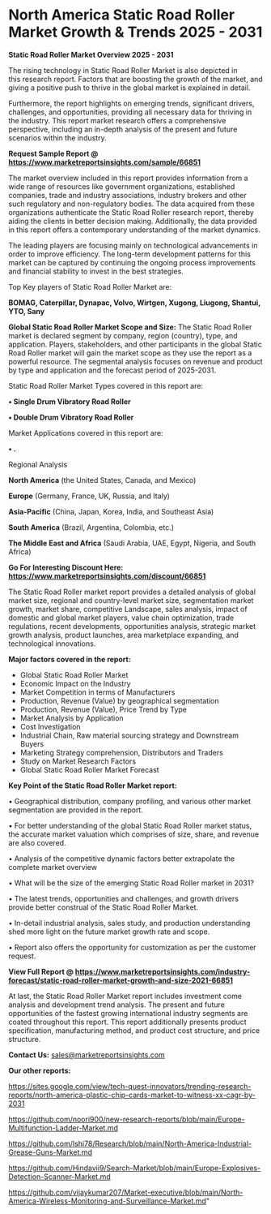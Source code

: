 # North America Static Road Roller Market Growth & Trends 2025 - 2031

<Strong> Static Road Roller Market Overview 2025 - 2031</strong>

The rising technology in Static Road Roller Market is also depicted in this research report. Factors that are boosting the growth of the market, and giving a positive push to thrive in the global market is explained in detail.

Furthermore, the report highlights on emerging trends, significant drivers, challenges, and opportunities, providing all necessary data for thriving in the industry. This report market research offers a comprehensive perspective, including an in-depth analysis of the present and future scenarios within the industry.

<strong>Request Sample Report @ <a href=https://www.marketreportsinsights.com/sample/66851>https://www.marketreportsinsights.com/sample/66851</a></strong>

The market overview included in this report provides information from a wide range of resources like government organizations, established companies, trade and industry associations, industry brokers and other such regulatory and non-regulatory bodies. The data acquired from these organizations authenticate the Static Road Roller research report, thereby aiding the clients in better decision making. Additionally, the data provided in this report offers a contemporary understanding of the market dynamics.

The leading players are focusing mainly on technological advancements in order to improve efficiency. The long-term development patterns for this market can be captured by continuing the ongoing process improvements and financial stability to invest in the best strategies.

Top Key players of Static Road Roller Market are:

<strong>BOMAG, Caterpillar, Dynapac, Volvo, Wirtgen, Xugong, Liugong, Shantui, YTO, Sany</strong>

<strong><b>Global Static Road Roller Market Scope and Size:</b></strong>
The Static Road Roller market is declared segment by company, region (country), type, and application. Players, stakeholders, and other participants in the global Static Road Roller market will gain the market scope as they use the report as a powerful resource. The segmental analysis focuses on revenue and product by type and application and the forecast period of 2025-2031.

Static Road Roller Market Types covered in this report are:

<strong>• Single Drum Vibratory Road Roller

• Double Drum Vibratory Road Roller</strong>

Market Applications covered in this report are:

<strong>• .</strong> 

Regional Analysis

<strong>North America</strong> (the United States, Canada, and Mexico)

<strong>Europe</strong> (Germany, France, UK, Russia, and Italy)

<strong>Asia-Pacific</strong> (China, Japan, Korea, India, and Southeast Asia)

<strong>South America</strong> (Brazil, Argentina, Colombia, etc.)

<strong>The Middle East and Africa</strong> (Saudi Arabia, UAE, Egypt, Nigeria, and South Africa)

<strong>Go For Interesting Discount Here: <a href=https://www.marketreportsinsights.com/discount/66851>https://www.marketreportsinsights.com/discount/66851</a></strong>

The Static Road Roller market report provides a detailed analysis of global market size, regional and country-level market size, segmentation market growth, market share, competitive Landscape, sales analysis, impact of domestic and global market players, value chain optimization, trade regulations, recent developments, opportunities analysis, strategic market growth analysis, product launches, area marketplace expanding, and technological innovations.

<strong><b>Major factors covered in the report:</b></strong>
<ul>
  <li>Global Static Road Roller Market </li>
  <li>Economic Impact on the Industry</li>
  <li>Market Competition in terms of Manufacturers</li>
  <li>Production, Revenue (Value) by geographical segmentation</li>
  <li>Production, Revenue (Value), Price Trend by Type</li>
  <li>Market Analysis by Application</li>
  <li>Cost Investigation</li>
  <li>Industrial Chain, Raw material sourcing strategy and Downstream Buyers</li>
  <li>Marketing Strategy comprehension, Distributors and Traders</li>
  <li>Study on Market Research Factors</li>
  <li>Global Static Road Roller Market Forecast</li>
</ul>

<strong><b>Key Point of the Static Road Roller Market report:</b></strong>

• Geographical distribution, company profiling, and various other market segmentation are provided in the report.

• For better understanding of the global Static Road Roller market status, the accurate market valuation which comprises of size, share, and revenue are also covered.

• Analysis of the competitive dynamic factors better extrapolate the complete market overview

• What will be the size of the emerging Static Road Roller market in 2031?

• The latest trends, opportunities and challenges, and growth drivers provide better construal of the Static Road Roller Market.

• In-detail industrial analysis, sales study, and production understanding shed more light on the future market growth rate and scope.

• Report also offers the opportunity for customization as per the customer request.

<strong><b>View Full Report @ <a href=https://www.marketreportsinsights.com/industry-forecast/static-road-roller-market-growth-and-size-2021-66851>https://www.marketreportsinsights.com/industry-forecast/static-road-roller-market-growth-and-size-2021-66851</a></b></strong>


At last, the Static Road Roller Market report includes investment come analysis and development trend analysis. The present and future opportunities of the fastest growing international industry segments are coated throughout this report. This report additionally presents product specification, manufacturing method, and product cost structure, and price structure.

<strong>Contact Us:</strong>
sales@marketreportsinsights.com

<strong>Our other reports:</strong>

<a href=https://sites.google.com/view/tech-quest-innovators/trending-research-reports/north-america-plastic-chip-cards-market-to-witness-xx-cagr-by-2031>https://sites.google.com/view/tech-quest-innovators/trending-research-reports/north-america-plastic-chip-cards-market-to-witness-xx-cagr-by-2031</a>

<a href=https://github.com/noori900/new-research-reports/blob/main/Europe-Multifunction-Ladder-Market.md>https://github.com/noori900/new-research-reports/blob/main/Europe-Multifunction-Ladder-Market.md</a>

<a href=https://github.com/Ishi78/Research/blob/main/North-America-Industrial-Grease-Guns-Market.md>https://github.com/Ishi78/Research/blob/main/North-America-Industrial-Grease-Guns-Market.md</a>

<a href=https://github.com/Hindavii9/Search-Market/blob/main/Europe-Explosives-Detection-Scanner-Market.md>https://github.com/Hindavii9/Search-Market/blob/main/Europe-Explosives-Detection-Scanner-Market.md</a>

<a href=https://github.com/vijaykumar207/Market-executive/blob/main/North-America-Wireless-Monitoring-and-Surveillance-Market.md>https://github.com/vijaykumar207/Market-executive/blob/main/North-America-Wireless-Monitoring-and-Surveillance-Market.md</a>"
